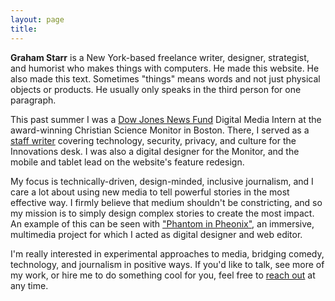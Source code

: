 ```yaml
---
layout: page
title: 
---
```

**Graham Starr** is a New York-based freelance writer, designer, strategist, and humorist who makes things with computers. He made this website. He also made this text. Sometimes "things" means words and not just physical objects or products. He usually only speaks in the third person for one paragraph.

This past summer I was a [Dow Jones News Fund](http://www.newsfund.org/) Digital Media Intern at the award-winning Christian Science Monitor in Boston. There, I served as a [staff writer](http://www.csmonitor.com/About/People/Graham-Starr) covering technology, security, privacy, and culture for the Innovations desk. I was also a digital designer for the Monitor, and the mobile and tablet lead on the website's feature redesign.

My focus is technically-driven, design-minded, inclusive journalism, and I care a lot about using new media to tell powerful stories in the most effective way. I firmly believe that medium shouldn't be constricting, and so my mission is to simply design complex stories to create the most impact. An example of this can be seen with ["Phantom in Pheonix"](http://djnf.atavist.com/), an immersive, multimedia project for which I acted as digital designer and web editor.  

I'm really interested in experimental approaches to media, bridging comedy, technology, and journalism in positive ways. If you'd like to talk, see more of my work, or hire me to do something cool for you, feel free to [reach out](mailto:&#104;&#101;&#108;&#108;&#111;&#064;&#103;&#115;&#116;&#097;&#114;&#114;&#046;&#109;&#101;?subject=Hi%20Graham%21) at any time. 


<div class="home">
<!--
  <div class="posts">
    {% for post in paginator.posts %}
      <div class="post py3">
        <p class="post-meta">{{ post.date | date: site.date_format }}</p>
        <a href="{{ post.url | prepend: site.baseurl }}" class="post-link"><h3 class="h1 post-title">{{ post.title }}</h3></a>
        <p class="post-summary">
          {% if post.summary %}
            {{ post.summary }}
          {% else %}
            {{ post.excerpt }}
          {% endif %}
        </p>
      </div>
    {% endfor %}
  </div>

  {% include pagination.html %}
-->  
</div>

